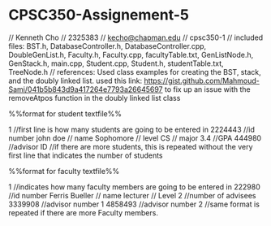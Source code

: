 # CPSC350-Assignement-5
// Kenneth Cho
// 2325383
// kecho@chapman.edu
// cpsc350-1
// included files: BST.h, DatabaseController.h, DatabaseController.cpp, DoubleGenList.h, Faculty.h, Faculty.cpp, facultyTable.txt, GenListNode.h, GenStack.h, main.cpp, Student.cpp, Student.h, studentTable.txt, TreeNode.h
// references: Used class examples for creating the BST, stack, and the doubly linked list.
used this link: https://gist.github.com/Mahmoud-Sami/041b5b843d9a417264e7793a26645697 to fix up an issue with the removeAtpos function in the doubly linked list class


%%format for student textfile%%

1 //first line is how many students are going to be entered in
2224443 //id number
john doe // name
Sophomore // level
CS // major
3.4 //GPA
444980 //advisor ID
//if there are more students, this is repeated without the very first line that indicates the number of students


%%format for faculty textfile%%

1 //indicates how many faculty members are going to be entered in
222980 //id number
Ferris Bueller // name
lecturer // Level
2 //number of advisees
3339908 //advisor number 1
4858493 //advisor number 2
//same format is repeated if there are more Faculty members.
